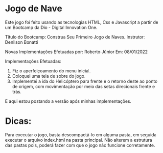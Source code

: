 # Jogo de Nave

Este jogo foi feito usando as tecnologias HTML, Css e Javascript a partir de um Bootcamp da Dio - Digital Innovation One.

Título do Bootcamp: Construa Seu Primeiro Jogo de Naves.
Instrutor: Denilson Bonatti

Novas Implementações Efetuadas por:
Roberto Júnior 
Em: 08/01/2022

Implementações Efetuadas:
1) Fiz o aperfeiçoamento do menu inicial.
2) Coloquei uma tela de sobre do jogo.
3) Implementei a ida do Helicóptero para frente e o retorno deste ao ponto de origem, com movimentação por meio das setas direcionais frente e trás.

E aqui estou postando a versão após minhas implementações.

# Dicas:
Para executar o jogo, basta descompactá-lo em alguma pasta, em seguida executar o arquivo index.html na pasta principal.
Não alterem a estrutura das pastas pois, poderá fazer com que o jogo não funcione corretamente.
